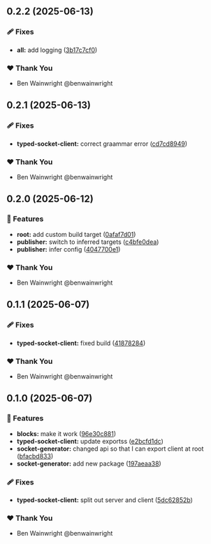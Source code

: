 ## 0.2.2 (2025-06-13)

### 🩹 Fixes

- **all:** add logging ([3b17c7cf0](https://github.com/hass-blocks/hass-blocks/commit/3b17c7cf0))

### ❤️ Thank You

- Ben Wainwright @benwainwright

## 0.2.1 (2025-06-13)

### 🩹 Fixes

- **typed-socket-client:** correct graammar error ([cd7cd8949](https://github.com/hass-blocks/hass-blocks/commit/cd7cd8949))

### ❤️ Thank You

- Ben Wainwright @benwainwright

## 0.2.0 (2025-06-12)

### 🚀 Features

- **root:** add custom build target ([0afaf7d01](https://github.com/hass-blocks/hass-blocks/commit/0afaf7d01))
- **publisher:** switch to inferred targets ([c4bfe0dea](https://github.com/hass-blocks/hass-blocks/commit/c4bfe0dea))
- **publisher:** infer config ([4047700e1](https://github.com/hass-blocks/hass-blocks/commit/4047700e1))

### ❤️ Thank You

- Ben Wainwright @benwainwright

## 0.1.1 (2025-06-07)

### 🩹 Fixes

- **typed-socket-client:** fixed build ([41878284](https://github.com/hass-blocks/hass-blocks/commit/41878284))

### ❤️ Thank You

- Ben Wainwright @benwainwright

## 0.1.0 (2025-06-07)

### 🚀 Features

- **blocks:** make it work ([96e30c881](https://github.com/hass-blocks/hass-blocks/commit/96e30c881))
- **typed-socket-client:** update exportss ([e2bcfd1dc](https://github.com/hass-blocks/hass-blocks/commit/e2bcfd1dc))
- **socket-generator:** changed api so that I can export client at root ([bfacbd833](https://github.com/hass-blocks/hass-blocks/commit/bfacbd833))
- **socket-generator:** add new package ([197aeaa38](https://github.com/hass-blocks/hass-blocks/commit/197aeaa38))

### 🩹 Fixes

- **typed-socket-client:** split out server and client ([5dc62852b](https://github.com/hass-blocks/hass-blocks/commit/5dc62852b))

### ❤️ Thank You

- Ben Wainwright @benwainwright
